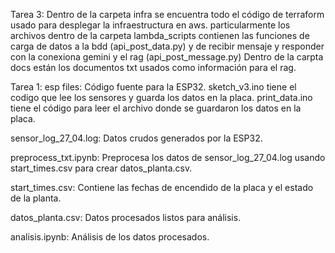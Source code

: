 Tarea 3:
Dentro de la carpeta infra se encuentra todo el código de terraform usado para desplegar la infraestructura en aws. particularmente los archivos dentro de la carpeta lambda_scripts contienen las funciones de carga de datos a la bdd (api_post_data.py) y de recibir mensaje y responder con la conexiona gemini y el rag (api_post_message.py)
Dentro de la carpta docs están los documentos txt usados como información para el rag.


Tarea 1:
esp files: Código fuente para la ESP32. 
  sketch_v3.ino tiene el codigo que lee los sensores y guarda los datos en la placa. 
  print_data.ino tiene el código para leer el archivo donde se guardaron los datos en la placa.

sensor_log_27_04.log: Datos crudos generados por la ESP32.

preprocess_txt.ipynb: Preprocesa los datos de sensor_log_27_04.log usando start_times.csv para crear datos_planta.csv.

start_times.csv: Contiene las fechas de encendido de la placa y el estado de la planta.

datos_planta.csv: Datos procesados listos para análisis.

analisis.ipynb: Análisis de los datos procesados.
